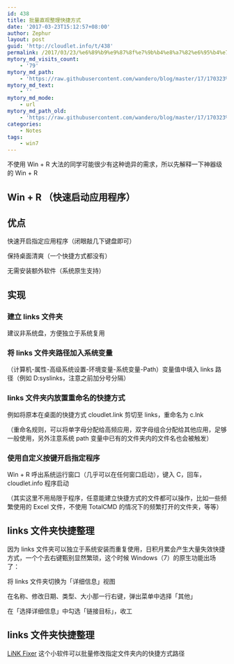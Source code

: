 ```yaml
---
id: 438
title: 批量直观整理快捷方式
date: '2017-03-23T15:12:57+08:00'
author: Zephur
layout: post
guid: 'http://cloudlet.info/t/438'
permalink: /2017/03/23/%e6%89%b9%e9%87%8f%e7%9b%b4%e8%a7%82%e6%95%b4%e7%90%86%e5%bf%ab%e6%8d%b7%e6%96%b9%e5%bc%8f/
mytory_md_visits_count:
    - '79'
mytory_md_path:
    - 'https://raw.githubusercontent.com/wandero/blog/master/17/170323%E6%89%B9%E9%87%8F%E7%9B%B4%E8%A7%82%E6%95%B4%E7%90%86%E5%BF%AB%E6%8D%B7%E6%96%B9%E5%BC%8F.md'
mytory_md_text:
    - ''
mytory_md_mode:
    - url
mytory_md_path_old:
    - 'https://raw.githubusercontent.com/wandero/blog/master/17/170323%E6%89%B9%E9%87%8F%E7%9B%B4%E8%A7%82%E6%95%B4%E7%90%86%E5%BF%AB%E6%8D%B7%E6%96%B9%E5%BC%8F.md'
categories:
    - Notes
tags:
    - win7
---
```


不使用 Win + R 大法的同学可能很少有这种诡异的需求，所以先解释一下神器级的 Win + R

<!--more-->

## Win + R （快速启动应用程序）

## 优点

快速开启指定应用程序（闭眼敲几下键盘即可）

保持桌面清爽（一个快捷方式都没有）

无需安装额外软件（系统原生支持）

## 实现

### 建立 links 文件夹

建议非系统盘，方便独立于系统复用

### 将 links 文件夹路径加入系统变量

（计算机-属性-高级系统设置-环境变量-系统变量-Path）变量值中填入 links 路径（例如 D:syslinks，注意之前加分号分隔）

### links 文件夹内放置重命名的快捷方式

例如将原本在桌面的快捷方式 cloudlet.link 剪切至 links，重命名为 c.lnk

（重命名规则，可以将单字母分配给高频应用，双字母组合分配给其他应用，足够一般使用，另外注意系统 path 变量中已有的文件夹内的文件名也会被触发）

### 使用自定义按键开启指定程序

Win + R 呼出系统运行窗口（几乎可以在任何窗口启动），键入 C，回车，cloudlet.info 程序启动

（其实这里不用局限于程序，任意能建立快捷方式的文件都可以操作，比如一些频繁使用的 Excel 文件，不使用 TotalCMD 的情况下的频繁打开的文件夹，等等）

## links 文件夹快捷整理

因为 links 文件夹可以独立于系统安装而重复使用，日积月累会产生大量失效快捷方式，一个个去右键甄别显然繁琐，这个时候 Windows（7）的原生功能出场了：

将 links 文件夹切换为「详细信息」视图

在名称、修改日期、类型、大小那一行右键，弹出菜单中选择「其他」

在「选择详细信息」中勾选「链接目标」，收工

## links 文件夹快捷整理

[LiNK Fixer](http://corz.org/windows//software/accessories/LiNKFixer.php) 这个小软件可以批量修改指定文件夹内的快捷方式路径